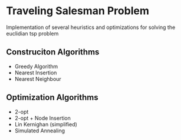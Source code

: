 # Traveling Salesman Problem
Implementation of several heuristics and optimizations for solving the euclidian tsp problem

## Construciton Algorithms
- Greedy Algorithm
- Nearest Insertion
- Nearest Neighbour

## Optimization Algorithms
- 2-opt
- 2-opt + Node Insertion
- Lin Kernighan (simplified)
- Simulated Annealing
